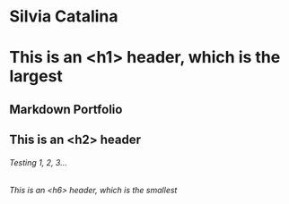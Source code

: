 # Silvia Catalina
# This is an \<h1> header, which is the largest

## Markdown Portfolio
## This is an \<h2> header
  
###### Testing 1, 2, 3...
###### This is an \<h6> header, which is the smallest
